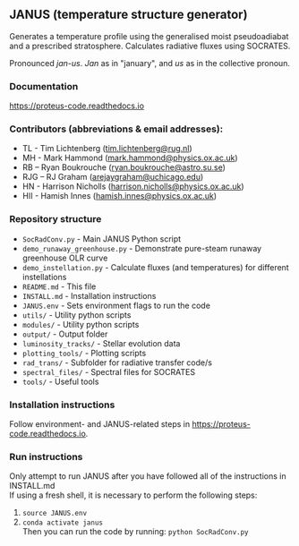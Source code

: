 ## JANUS (temperature structure generator)

Generates a temperature profile using the generalised moist pseudoadiabat and a prescribed stratosphere. Calculates radiative fluxes using SOCRATES.   

Pronounced *jan-us*. *Jan* as in "january", and *us* as in the collective pronoun.

### Documentation
https://proteus-code.readthedocs.io

### Contributors (abbreviations & email addresses):
* TL - Tim Lichtenberg (tim.lichtenberg@rug.nl)
* MH - Mark Hammond (mark.hammond@physics.ox.ac.uk)
* RB – Ryan Boukrouche (ryan.boukrouche@astro.su.se)
* RJG – RJ Graham (arejaygraham@uchicago.edu)
* HN - Harrison Nicholls (harrison.nicholls@physics.ox.ac.uk)
* HII - Hamish Innes (hamish.innes@physics.ox.ac.uk)

### Repository structure

* `SocRadConv.py`               - Main JANUS Python script
* `demo_runaway_greenhouse.py`  - Demonstrate pure-steam runaway greenhouse OLR curve
* `demo_instellation.py`        - Calculate fluxes (and temperatures) for different instellations
* `README.md`                   - This file
* `INSTALL.md`                  - Installation instructions
* `JANUS.env`                   - Sets environment flags to run the code
* `utils/`                      - Utility python scripts
* `modules/`                    - Utility python scripts
* `output/`                     - Output folder
* `luminosity_tracks/`          - Stellar evolution data
* `plotting_tools/`             - Plotting scripts
* `rad_trans/`                  - Subfolder for radiative transfer code/s
* `spectral_files/`             - Spectral files for SOCRATES
* `tools/`                      - Useful tools

### Installation instructions
Follow environment- and JANUS-related steps in https://proteus-code.readthedocs.io.

### Run instructions
Only attempt to run JANUS after you have followed all of the instructions in INSTALL.md    
If using a fresh shell, it is necessary to perform the following steps:     
1. `source JANUS.env`    
2. `conda activate janus`    
Then you can run the code by running: `python SocRadConv.py`      
